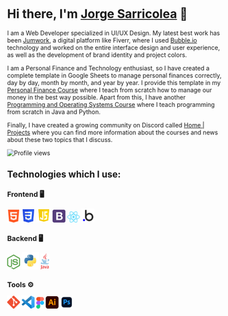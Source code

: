 # Hi there, I'm [Jorge Sarricolea](https://jorgesarricolea.com) 👋

I am a Web Developer specialized in UI/UX Design. My latest best work has been [Jumwork](https://jumwork.com), a digital platform like Fiverr, where I used [Bubble.io](https://manual.bubble.io) technology and worked on the entire interface design and user experience, as well as the development of brand identity and project colors.

I am a Personal Finance and Technology enthusiast, so I have created a complete template in Google Sheets to manage personal finances correctly, day by day, month by month, and year by year. I provide this template in my [Personal Finance Course](https://discordapp.com/channels/1084144643966517249/1088861350832394434/1088864286543204476) where I teach from scratch how to manage our money in the best way possible. Apart from this, I have another [Programming and Operating Systems Course](https://github.com/JorgeSarricolea/Programming-Course) where I teach programming from scratch in Java and Python.

Finally, I have created a growing community on Discord called [Home | Projects](https://discord.gg/ad5qhqy8) where you can find more information about the courses and news about these two topics that I discuss.

![Profile views](https://gpvc.arturio.dev/username)

## Technologies which I use:

### Frontend 🖥️

[<img src="assets/html.png" alt="html logo" width="30">](https://devdocs.io/html/)
[<img src="assets/css.png" alt="css logo" width="31">](https://devdocs.io/css/)
[<img src="assets/javascript.png" alt="js logo" width="33">](https://developer.mozilla.org/en-US/docs/Web/JavaScript)
[<img src="assets/boostrap.png" alt="boostrap logo" width="30">](https://getbootstrap.com/docs/5.3/getting-started/introduction/)
[<img src="assets/react.png" alt="react logo" width="30">](https://es.reactjs.org/docs/getting-started.html)
[<img src="assets/bubbleio.png" alt="bl logo" width="30">](https://manual.bubble.io) 

### Backend 🖥️

[<img src="assets/nodejs.png" alt="nodejs logo" width="30">](https://devdocs.io/node/)
[<img src="assets/python.png" alt="python logo" width="40">](https://www.python.org/)
[<img src="assets/java.png" alt="ts logo" width="20">](https://www.java.com/es/)

### Tools ⚙️

[<img src="assets/git.png" alt="git logo" width="30">](https://git-scm.com/doc)
[<img src="assets/vscode.png" alt="vscode logo" width="30">](https://code.visualstudio.com/docs)
[<img src="assets/figma.png" alt="figma logo" width="18">](https://www.figma.com/best-practices/guide-to-developer-handoff/components-styles-and-documentation/)
[<img src="assets/illustrator.png" alt="illustrator logo" width="30">](https://www.adobe.com/mx/products/illustrator/campaign/pricing.html?gclid=Cj0KCQjwla-hBhD7ARIsAM9tQKsX11p67rnk2_kAbfcpU9W1qAG-lYSYNhHfyAszxEHitQ1y0omBMCoaAqumEALw_wcB&sdid=KQPQL&mv=search&ef_id=Cj0KCQjwla-hBhD7ARIsAM9tQKsX11p67rnk2_kAbfcpU9W1qAG-lYSYNhHfyAszxEHitQ1y0omBMCoaAqumEALw_wcB:G:s&s_kwcid=AL!3085!3!442303209264!e!!g!!illustrator!188198382!10039621902)
[<img src="assets/photoshop.png" alt="photoshop logo" width="30">](https://www.adobe.com/mx/products/photoshop.html)


